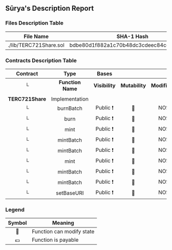 ## Sūrya's Description Report

### Files Description Table


|  File Name  |  SHA-1 Hash  |
|-------------|--------------|
| ./lib/TERC721Share.sol | bdbe80d1f882a1c70b48dc3cdeec84cc46905e85 |


### Contracts Description Table


|  Contract  |         Type        |       Bases      |                  |                 |
|:----------:|:-------------------:|:----------------:|:----------------:|:---------------:|
|     └      |  **Function Name**  |  **Visibility**  |  **Mutability**  |  **Modifiers**  |
||||||
| **TERC721Share** | Implementation |  |||
| └ | burnBatch | Public ❗️ | 🛑  |NO❗️ |
| └ | burn | Public ❗️ | 🛑  |NO❗️ |
| └ | mint | Public ❗️ | 🛑  |NO❗️ |
| └ | mintBatch | Public ❗️ | 🛑  |NO❗️ |
| └ | mintBatch | Public ❗️ | 🛑  |NO❗️ |
| └ | mint | Public ❗️ | 🛑  |NO❗️ |
| └ | mintBatch | Public ❗️ | 🛑  |NO❗️ |
| └ | mintBatch | Public ❗️ | 🛑  |NO❗️ |
| └ | setBaseURI | Public ❗️ | 🛑  |NO❗️ |


### Legend

|  Symbol  |  Meaning  |
|:--------:|-----------|
|    🛑    | Function can modify state |
|    💵    | Function is payable |
